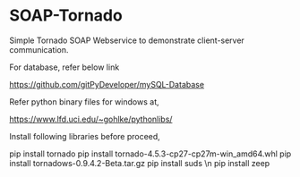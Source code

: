 # SOAP-Tornado
Simple Tornado SOAP Webservice to demonstrate client-server communication.

For database, refer below link

https://github.com/gitPyDeveloper/mySQL-Database

Refer python binary files for windows at,

https://www.lfd.uci.edu/~gohlke/pythonlibs/


Install following libraries before proceed,


pip install tornado
pip install tornado-4.5.3-cp27-cp27m-win_amd64.whl
pip install tornadows-0.9.4.2-Beta.tar.gz
pip install suds \n
pip install zeep




